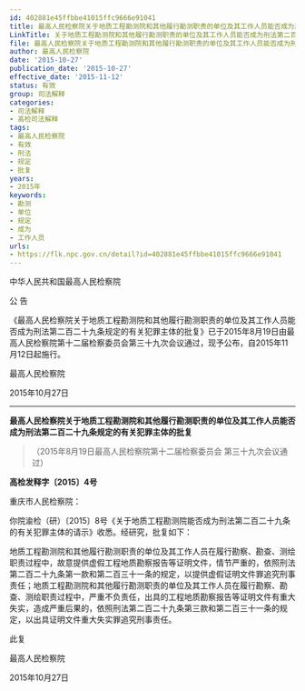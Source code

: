 ```yaml
---
id: 402881e45ffbbe41015ffc9666e91041
title: 最高人民检察院关于地质工程勘测院和其他履行勘测职责的单位及其工作人员能否成为刑法第二百二十九条规定的有关犯罪主体的批复
LinkTitle: 关于地质工程勘测院和其他履行勘测职责的单位及其工作人员能否成为刑法第二百二十九条规定的有关犯罪主体的批复
file: 最高人民检察院关于地质工程勘测院和其他履行勘测职责的单位及其工作人员能否成为刑法第二百二十九条规定的有关犯罪主体的批复_20151027_402881e45ffbbe41015ffc9666e91041.docx
author: 最高人民检察院
date: '2015-10-27'
publication_date: '2015-10-27'
effective_date: '2015-11-12'
status: 有效
group: 司法解释
categories:
- 司法解释
- 高检司法解释
tags:
- 最高人民检察院
- 有效
- 刑法
- 规定
- 批复
years:
- 2015年
keywords:
- 勘测
- 单位
- 规定
- 成为
- 工作人员
urls:
- https://flk.npc.gov.cn/detail?id=402881e45ffbbe41015ffc9666e91041
---
```


中华人民共和国最高人民检察院

公 告

《最高人民检察院关于地质工程勘测院和其他履行勘测职责的单位及其工作人员能否成为刑法第二百二十九条规定的有关犯罪主体的批复》已于2015年8月19日由最高人民检察院第十二届检察委员会第三十九次会议通过，现予公布，自2015年11月12日起施行。

最高人民检察院

2015年10月27日

---

**最高人民检察院关于地质工程勘测院和其他履行勘测职责的单位及其工作人员能否成为刑法第二百二十九条规定的有关犯罪主体的批复**

> （2015年8月19日最高人民检察院第十二届检察委员会
> 第三十九次会议通过）

**高检发释字〔2015〕4号**

重庆市人民检察院：

你院渝检（研）〔2015〕8号《关于地质工程勘测院能否成为刑法第二百二十九条的有关犯罪主体的请示》收悉。经研究，批复如下：

地质工程勘测院和其他履行勘测职责的单位及其工作人员在履行勘察、勘查、测绘职责过程中，故意提供虚假工程地质勘察报告等证明文件，情节严重的，依照刑法第二百二十九条第一款和第二百三十一条的规定，以提供虚假证明文件罪追究刑事责任；地质工程勘测院和其他履行勘测职责的单位及其工作人员在履行勘察、勘查、测绘职责过程中，严重不负责任，出具的工程地质勘察报告等证明文件有重大失实，造成严重后果的，依照刑法第二百二十九条第三款和第二百三十一条的规定，以出具证明文件重大失实罪追究刑事责任。

此复

最高人民检察院

2015年10月27日
